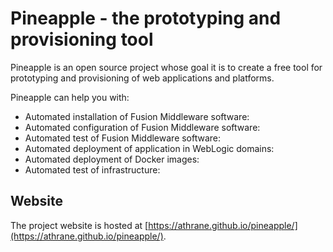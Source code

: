 Pineapple - the prototyping and provisioning tool
============================

Pineapple is an open source project whose goal it is to create a free tool for prototyping and provisioning of web applications and platforms.

Pineapple can help you with:
* Automated installation of Fusion Middleware software:
* Automated configuration of Fusion Middleware software:
* Automated test of Fusion Middleware software:
* Automated deployment of application in WebLogic domains:
* Automated deployment of Docker images:
* Automated test of infrastructure:

## Website
The project website is hosted at [https://athrane.github.io/pineapple/](https://athrane.github.io/pineapple/).